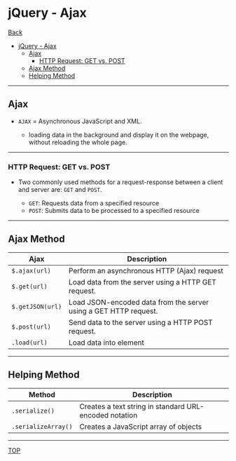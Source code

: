 # jQuery - Ajax

[Back](./index.md)

- [jQuery - Ajax](#jquery---ajax)
  - [Ajax](#ajax)
    - [HTTP Request: GET vs. POST](#http-request-get-vs-post)
  - [Ajax Method](#ajax-method)
  - [Helping Method](#helping-method)

---

## Ajax

- `AJAX` = Asynchronous JavaScript and XML.

  - loading data in the background and display it on the webpage, without reloading the whole page.

---

### HTTP Request: GET vs. POST

- Two commonly used methods for a request-response between a client and server are: `GET` and `POST`.

  - `GET`: Requests data from a specified resource
  - `POST`: Submits data to be processed to a specified resource

---

## Ajax Method

| Ajax             | Description                                                      |
| ---------------- | ---------------------------------------------------------------- |
| `$.ajax(url)`    | Perform an asynchronous HTTP (Ajax) request                      |
| `$.get(url)`     | Load data from the server using a HTTP GET request.              |
| `$.getJSON(url)` | Load JSON-encoded data from the server using a GET HTTP request. |
| `$.post(url)`    | Send data to the server using a HTTP POST request.               |
| `.load(url)`     | Load data into element                                           |

---

## Helping Method

| Method              | Description                                            |
| ------------------- | ------------------------------------------------------ |
| `.serialize()`      | Creates a text string in standard URL-encoded notation |
| `.serializeArray()` | Creates a JavaScript array of objects                  |

---

[TOP](#jquery---ajax)
